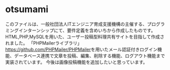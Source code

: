 # otsumami
このファイルは、一般社団法人ITエンジニア育成支援機構の主催する、プログラミングインターンシップにて、要件定義を含めいちから作成したものです。
HTML,PHP,MySQLを用いた、ユーザー投稿型料理共有サイトを目指して作成されました。
「PHPMailerライブラリ」<https://github.com/PHPMailer/PHPMailer>を用いたメール認証付きログイン機能、データベース連携で文章を投稿、編集、削除する機能、ログアウト機能まで実装されています。
今後は画像投稿機能を追加したいと思っています。
